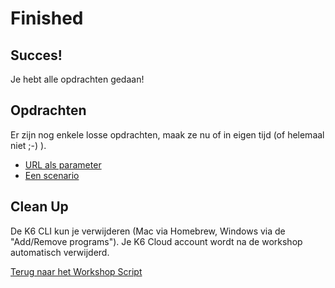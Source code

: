 # Finished

## Succes!

Je hebt alle opdrachten gedaan!

## Opdrachten

Er zijn nog enkele losse opdrachten, maak ze nu of in eigen tijd (of helemaal niet ;-) ).

- [URL als parameter](urlparameter.md)
- [Een scenario](scenario.md)

## Clean Up

De K6 CLI kun je verwijderen (Mac via Homebrew, Windows via de "Add/Remove programs"). Je K6 Cloud account wordt na de workshop automatisch verwijderd.

[Terug naar het Workshop Script](handson.md)